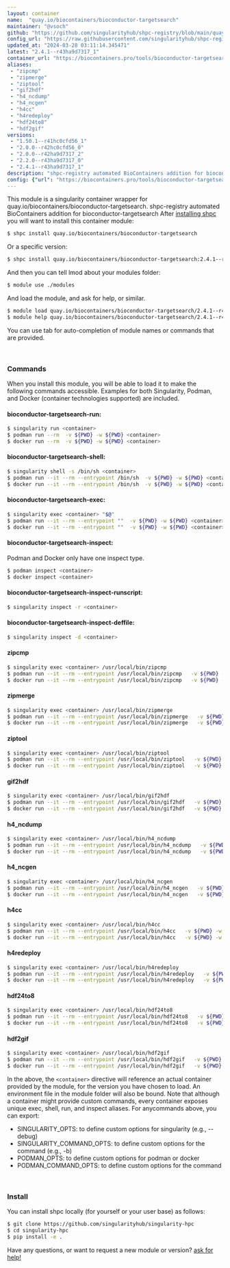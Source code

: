 ```yaml
---
layout: container
name:  "quay.io/biocontainers/bioconductor-targetsearch"
maintainer: "@vsoch"
github: "https://github.com/singularityhub/shpc-registry/blob/main/quay.io/biocontainers/bioconductor-targetsearch/container.yaml"
config_url: "https://raw.githubusercontent.com/singularityhub/shpc-registry/main/quay.io/biocontainers/bioconductor-targetsearch/container.yaml"
updated_at: "2024-03-28 03:11:14.345471"
latest: "2.4.1--r43ha9d7317_1"
container_url: "https://biocontainers.pro/tools/bioconductor-targetsearch"
aliases:
 - "zipcmp"
 - "zipmerge"
 - "ziptool"
 - "gif2hdf"
 - "h4_ncdump"
 - "h4_ncgen"
 - "h4cc"
 - "h4redeploy"
 - "hdf24to8"
 - "hdf2gif"
versions:
 - "1.50.1--r41hc0cfd56_1"
 - "2.0.0--r42hc0cfd56_0"
 - "2.0.0--r42ha9d7317_2"
 - "2.2.0--r43ha9d7317_0"
 - "2.4.1--r43ha9d7317_1"
description: "shpc-registry automated BioContainers addition for bioconductor-targetsearch"
config: {"url": "https://biocontainers.pro/tools/bioconductor-targetsearch", "maintainer": "@vsoch", "description": "shpc-registry automated BioContainers addition for bioconductor-targetsearch", "latest": {"2.4.1--r43ha9d7317_1": "sha256:4e1cf675775f4a82cf0c56aac8eac91611107ac0fe0776e3dbed3faf9c14f61e"}, "tags": {"1.50.1--r41hc0cfd56_1": "sha256:030f627cdc84a6349e1a7cc56810f259f559c52858aca99aee1cfdfa766f0d00", "2.0.0--r42hc0cfd56_0": "sha256:245f206a795316a3f7378813f463d10de0b4f48e1d822c264152c813ba16a3e2", "2.0.0--r42ha9d7317_2": "sha256:8530ec287e955ebf292684fdeac119eb02204fabbc20a2a25345c64a7ae06c74", "2.2.0--r43ha9d7317_0": "sha256:77f4fc9745020b4aeaf601ddcead5042afebe8d637fc9e9a4012d55d7c0cf491", "2.4.1--r43ha9d7317_1": "sha256:4e1cf675775f4a82cf0c56aac8eac91611107ac0fe0776e3dbed3faf9c14f61e"}, "docker": "quay.io/biocontainers/bioconductor-targetsearch", "aliases": {"zipcmp": "/usr/local/bin/zipcmp", "zipmerge": "/usr/local/bin/zipmerge", "ziptool": "/usr/local/bin/ziptool", "gif2hdf": "/usr/local/bin/gif2hdf", "h4_ncdump": "/usr/local/bin/h4_ncdump", "h4_ncgen": "/usr/local/bin/h4_ncgen", "h4cc": "/usr/local/bin/h4cc", "h4redeploy": "/usr/local/bin/h4redeploy", "hdf24to8": "/usr/local/bin/hdf24to8", "hdf2gif": "/usr/local/bin/hdf2gif"}}
---
```


This module is a singularity container wrapper for quay.io/biocontainers/bioconductor-targetsearch.
shpc-registry automated BioContainers addition for bioconductor-targetsearch
After [installing shpc](#install) you will want to install this container module:


```bash
$ shpc install quay.io/biocontainers/bioconductor-targetsearch
```

Or a specific version:

```bash
$ shpc install quay.io/biocontainers/bioconductor-targetsearch:2.4.1--r43ha9d7317_1
```

And then you can tell lmod about your modules folder:

```bash
$ module use ./modules
```

And load the module, and ask for help, or similar.

```bash
$ module load quay.io/biocontainers/bioconductor-targetsearch/2.4.1--r43ha9d7317_1
$ module help quay.io/biocontainers/bioconductor-targetsearch/2.4.1--r43ha9d7317_1
```

You can use tab for auto-completion of module names or commands that are provided.

<br>

### Commands

When you install this module, you will be able to load it to make the following commands accessible.
Examples for both Singularity, Podman, and Docker (container technologies supported) are included.

#### bioconductor-targetsearch-run:

```bash
$ singularity run <container>
$ podman run --rm  -v ${PWD} -w ${PWD} <container>
$ docker run --rm  -v ${PWD} -w ${PWD} <container>
```

#### bioconductor-targetsearch-shell:

```bash
$ singularity shell -s /bin/sh <container>
$ podman run --it --rm --entrypoint /bin/sh  -v ${PWD} -w ${PWD} <container>
$ docker run --it --rm --entrypoint /bin/sh  -v ${PWD} -w ${PWD} <container>
```

#### bioconductor-targetsearch-exec:

```bash
$ singularity exec <container> "$@"
$ podman run --it --rm --entrypoint ""  -v ${PWD} -w ${PWD} <container> "$@"
$ docker run --it --rm --entrypoint ""  -v ${PWD} -w ${PWD} <container> "$@"
```

#### bioconductor-targetsearch-inspect:

Podman and Docker only have one inspect type.

```bash
$ podman inspect <container>
$ docker inspect <container>
```

#### bioconductor-targetsearch-inspect-runscript:

```bash
$ singularity inspect -r <container>
```

#### bioconductor-targetsearch-inspect-deffile:

```bash
$ singularity inspect -d <container>
```


#### zipcmp

```bash
$ singularity exec <container> /usr/local/bin/zipcmp
$ podman run --it --rm --entrypoint /usr/local/bin/zipcmp   -v ${PWD} -w ${PWD} <container> -c " $@"
$ docker run --it --rm --entrypoint /usr/local/bin/zipcmp   -v ${PWD} -w ${PWD} <container> -c " $@"
```


#### zipmerge

```bash
$ singularity exec <container> /usr/local/bin/zipmerge
$ podman run --it --rm --entrypoint /usr/local/bin/zipmerge   -v ${PWD} -w ${PWD} <container> -c " $@"
$ docker run --it --rm --entrypoint /usr/local/bin/zipmerge   -v ${PWD} -w ${PWD} <container> -c " $@"
```


#### ziptool

```bash
$ singularity exec <container> /usr/local/bin/ziptool
$ podman run --it --rm --entrypoint /usr/local/bin/ziptool   -v ${PWD} -w ${PWD} <container> -c " $@"
$ docker run --it --rm --entrypoint /usr/local/bin/ziptool   -v ${PWD} -w ${PWD} <container> -c " $@"
```


#### gif2hdf

```bash
$ singularity exec <container> /usr/local/bin/gif2hdf
$ podman run --it --rm --entrypoint /usr/local/bin/gif2hdf   -v ${PWD} -w ${PWD} <container> -c " $@"
$ docker run --it --rm --entrypoint /usr/local/bin/gif2hdf   -v ${PWD} -w ${PWD} <container> -c " $@"
```


#### h4_ncdump

```bash
$ singularity exec <container> /usr/local/bin/h4_ncdump
$ podman run --it --rm --entrypoint /usr/local/bin/h4_ncdump   -v ${PWD} -w ${PWD} <container> -c " $@"
$ docker run --it --rm --entrypoint /usr/local/bin/h4_ncdump   -v ${PWD} -w ${PWD} <container> -c " $@"
```


#### h4_ncgen

```bash
$ singularity exec <container> /usr/local/bin/h4_ncgen
$ podman run --it --rm --entrypoint /usr/local/bin/h4_ncgen   -v ${PWD} -w ${PWD} <container> -c " $@"
$ docker run --it --rm --entrypoint /usr/local/bin/h4_ncgen   -v ${PWD} -w ${PWD} <container> -c " $@"
```


#### h4cc

```bash
$ singularity exec <container> /usr/local/bin/h4cc
$ podman run --it --rm --entrypoint /usr/local/bin/h4cc   -v ${PWD} -w ${PWD} <container> -c " $@"
$ docker run --it --rm --entrypoint /usr/local/bin/h4cc   -v ${PWD} -w ${PWD} <container> -c " $@"
```


#### h4redeploy

```bash
$ singularity exec <container> /usr/local/bin/h4redeploy
$ podman run --it --rm --entrypoint /usr/local/bin/h4redeploy   -v ${PWD} -w ${PWD} <container> -c " $@"
$ docker run --it --rm --entrypoint /usr/local/bin/h4redeploy   -v ${PWD} -w ${PWD} <container> -c " $@"
```


#### hdf24to8

```bash
$ singularity exec <container> /usr/local/bin/hdf24to8
$ podman run --it --rm --entrypoint /usr/local/bin/hdf24to8   -v ${PWD} -w ${PWD} <container> -c " $@"
$ docker run --it --rm --entrypoint /usr/local/bin/hdf24to8   -v ${PWD} -w ${PWD} <container> -c " $@"
```


#### hdf2gif

```bash
$ singularity exec <container> /usr/local/bin/hdf2gif
$ podman run --it --rm --entrypoint /usr/local/bin/hdf2gif   -v ${PWD} -w ${PWD} <container> -c " $@"
$ docker run --it --rm --entrypoint /usr/local/bin/hdf2gif   -v ${PWD} -w ${PWD} <container> -c " $@"
```



In the above, the `<container>` directive will reference an actual container provided
by the module, for the version you have chosen to load. An environment file in the
module folder will also be bound. Note that although a container
might provide custom commands, every container exposes unique exec, shell, run, and
inspect aliases. For anycommands above, you can export:

 - SINGULARITY_OPTS: to define custom options for singularity (e.g., --debug)
 - SINGULARITY_COMMAND_OPTS: to define custom options for the command (e.g., -b)
 - PODMAN_OPTS: to define custom options for podman or docker
 - PODMAN_COMMAND_OPTS: to define custom options for the command

<br>

### Install

You can install shpc locally (for yourself or your user base) as follows:

```bash
$ git clone https://github.com/singularityhub/singularity-hpc
$ cd singularity-hpc
$ pip install -e .
```

Have any questions, or want to request a new module or version? [ask for help!](https://github.com/singularityhub/singularity-hpc/issues)